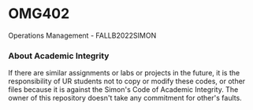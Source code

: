 # OMG402
 Operations Management - FALLB2022SIMON

### About Academic Integrity
If there are similar assignments or labs or projects in the future, it is the responsibility of UR students not to copy or modify these codes, or other files because it is against the Simon's Code of Academic Integrity. The owner of this repository doesn't take any commitment for other's faults.

